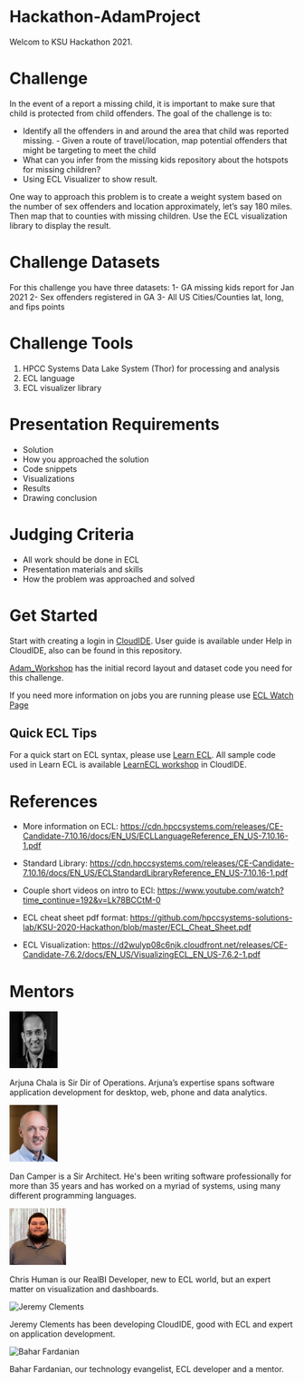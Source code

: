 # Hackathon-AdamProject

Welcom to KSU Hackathon 2021. 

# Challenge
In the event of a report a missing child, it is important to make sure that child is protected from child offenders. The goal of the challenge is to:
- Identify all the offenders in and around the area that child was reported missing. - Given a route of travel/location, map potential offenders that might be targeting to meet the child 
- What can you infer from the missing kids repository about the hotspots for missing children? 
- Using ECL Visualizer to show result.

One way to approach this problem is to create a weight system based on the number of sex offenders and location approximately, let’s say 180 miles. Then map that to counties with missing children. Use the ECL visualization library to display the result.

# Challenge Datasets
For this challenge you have three datasets:
1-	GA missing kids report for Jan 2021
2-	Sex offenders registered in GA
3-	All US Cities/Counties lat, long, and fips points


# Challenge Tools

1.	HPCC Systems Data Lake System (Thor) for processing and analysis
2.	ECL language 
3.	ECL visualizer library

# Presentation Requirements
- Solution 
- How you approached the solution
- Code snippets 
- Visualizations
- Results
- Drawing conclusion


# Judging Criteria 
- All work should be done in ECL
- Presentation materials and skills 
- How the problem was approached and solved 

# Get Started 

Start with creating a login in [CloudIDE](https://ide.hpccsystems.com/).
User guide is available under Help in CloudIDE, also can be found in this repository.

[Adam_Workshop](https://ide.hpccsystems.com/workspaces/share/02a3de01-58ae-4239-ac42-909d4628fee6) has the initial record layout and dataset 
code you need for this challenge.

If you need more information on jobs you are running please use [ECL Watch Page](http://40.76.26.67:8010)

## Quick ECL Tips

For a quick start on ECL syntax, please use [Learn ECL](https://hpccsystems-solutions-lab.github.io/). All sample code used in Learn ECL is available [LearnECL workshop](https://ide.hpccsystems.com/workspaces/share/291d17d9-e5cb-4fac-83c2-ac5997c28a31) in CloudIDE.

# References
- More information on ECL:
  https://cdn.hpccsystems.com/releases/CE-Candidate-7.10.16/docs/EN_US/ECLLanguageReference_EN_US-7.10.16-1.pdf

- Standard Library:
  https://cdn.hpccsystems.com/releases/CE-Candidate-7.10.16/docs/EN_US/ECLStandardLibraryReference_EN_US-7.10.16-1.pdf

- Couple short videos on intro to ECl:
  https://www.youtube.com/watch?time_continue=192&v=Lk78BCCtM-0

- ECL cheat sheet pdf format:
  https://github.com/hpccsystems-solutions-lab/KSU-2020-Hackathon/blob/master/ECL_Cheat_Sheet.pdf

- ECL Visualization:
  https://d2wulyp08c6njk.cloudfront.net/releases/CE-Candidate-7.6.2/docs/EN_US/VisualizingECL_EN_US-7.6.2-1.pdf


# Mentors

<div class="mentors">

<div>
<img src="./Images/ArjunaChala.jpg" alt="Arjuna Chala " width="85" height="100" />
<p>Arjuna Chala is Sir Dir of Operations. Arjuna’s expertise spans software application development for desktop, web, phone and data analytics.</p>
</div>

<div>
<img src="./Images/DanCamp.jpg" alt="Dan Camper" width="85" height="100" />
<p>Dan Camper is a Sir Architect. He's been writing software professionally for more than 35 years and has worked on a myriad of systems, using many different programming languages.</p>
</div>


<div>
<img src="./Images/chris.jpg" alt="Chris Human" width="100" />
<p>Chris Human is our RealBI Developer, new to ECL world, but an expert matter on visualization and dashboards.</p>
</div>

<div>
<img src="./Images/jj.jpg" alt="Jeremy Clements" width="100" />
<p>Jeremy Clements has been developing CloudIDE, good with ECL and expert on application development.</p>
</div>

<div>
<img src="./Images/bahar.jpg" alt="Bahar Fardanian" width="100" />
<p>Bahar Fardanian, our technology evangelist, ECL developer and a mentor.</p>
</div>

<div></div>
</div>

